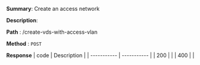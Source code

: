 **Summary**: Create an access network

**Description**:

**Path** : /create-vds-with-access-vlan

**Method** : `POST`

**Response**
| code      | Description |
| ----------- | ----------- |
|  200   |       |
|  400   |       |

